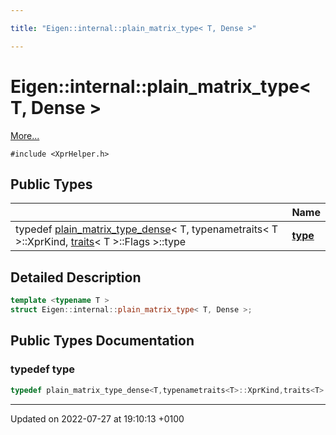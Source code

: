 ```yaml
---

title: "Eigen::internal::plain_matrix_type< T, Dense >"

---
```


# Eigen::internal::plain_matrix_type< T, Dense >



 [More...](#detailed-description)


`#include <XprHelper.h>`

## Public Types

|                | Name           |
| -------------- | -------------- |
| typedef <a href="http://example.org/classes/structeigen_1_1internal_1_1plain__matrix__type__dense/">plain_matrix_type_dense</a>< T, typenametraits< T >::XprKind, <a href="http://example.org/classes/structeigen_1_1internal_1_1traits/">traits</a>< T >::Flags >::type | **[type](http://example.org/classes/structeigen_1_1internal_1_1plain__matrix__type_3_01t_00_01dense_01_4/#typedef-type)**  |

## Detailed Description

```cpp
template <typename T >
struct Eigen::internal::plain_matrix_type< T, Dense >;
```

## Public Types Documentation

### typedef type

```cpp
typedef plain_matrix_type_dense<T,typenametraits<T>::XprKind,traits<T>::Flags>::type Eigen::internal::plain_matrix_type< T, Dense >::type;
```


-------------------------------

Updated on 2022-07-27 at 19:10:13 +0100